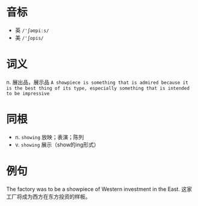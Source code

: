 # 音标

- 英 `/'ʃəʊpiːs/`
- 美 `/'ʃopis/`

# 词义

n. 展出品，展示品
`A showpiece is something that is admired because it is the best thing of its type, especially something that is intended to be impressive`

# 同根

- n. `showing` 放映；表演；陈列
- v. `showing` 展示（show的ing形式）

# 例句

The factory was to be a showpiece of Western investment in the East.
这家工厂将成为西方在东方投资的样板。


